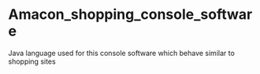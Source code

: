 # Amacon_shopping_console_software
Java language used for this console software which behave similar to  shopping sites
